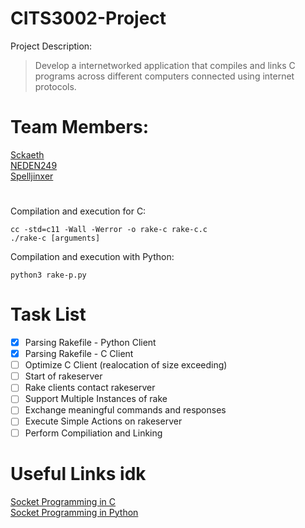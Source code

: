 # CITS3002-Project
Project Description:
> Develop a internetworked application that compiles and links C programs across different computers connected using internet protocols.
# Team Members:
[Sckaeth](https://github.com/Sckaeth) <br>
[NEDEN249](https://github.com/NEDEN249) <br>
[Spelljinxer](https://github.com/Spelljinxer)
#
Compilation and execution for C:
  ```
  cc -std=c11 -Wall -Werror -o rake-c rake-c.c
  ./rake-c [arguments]
  ```
Compilation and execution with Python:
  ```
  python3 rake-p.py
  ```
<!-- UPDATE THIS AS WE GO ALONG-->
# Task List
- [x] Parsing Rakefile - Python Client 
- [x] Parsing Rakefile - C Client
- [ ] Optimize C Client (realocation of size exceeding)
- [ ] Start of rakeserver
- [ ] Rake clients contact rakeserver
- [ ] Support Multiple Instances of rake
- [ ] Exchange meaningful commands and responses
- [ ] Execute Simple Actions on rakeserver
- [ ] Perform Compiliation and Linking

<!-- Could update this with more links for the future -->
# Useful Links idk
[Socket Programming in C](https://www.geeksforgeeks.org/socket-programming-cc/) <br>
[Socket Programming in Python](https://www.geeksforgeeks.org/socket-programming-python/)


